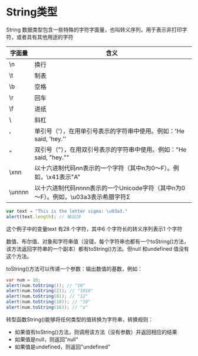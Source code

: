 # String类型

String 数据类型包含一些特殊的字符字面量，也叫转义序列，用于表示非打印字符，或者具有其他用途的字符

| 字面量    | 含义                                       |
| ------ | ---------------------------------------- |
| \n     | 换行                                       |
| \t     | 制表                                       |
| \b     | 空格                                       |
| \r     | 回车                                       |
| \f     | 进纸                                       |
| \\     | 斜杠                                       |
| \'     | 单引号（'），在用单引号表示的字符串中使用。例如：'He said, \'hey.\'' |
| \"     | 双引号（"），在用双引号表示的字符串中使用。例如："He said, \"hey.\"" |
| \xnn   | 以十六进制代码nn表示的一个字符（其中n为0～F）。例如，\x41表示"A"   |
| \unnnn | 以十六进制代码nnnn表示的一个Unicode字符（其中n为0～F）。例如，\u03a3表示希腊字符Σ |

```javascript
var text = "This is the letter sigma: \u03a3."
alert(text.length); // 输出28
```

这个例子中的变量text 有28 个字符，其中6 个字符长的转义序列表示1 个字符



数值、布尔值、对象和字符串值（没错，每个字符串也都有一个toString()方法，该方法返回字符串的一个副本）都有toString()方法。但null 和undefined 值没有这个方法。

toString()方法可以传递一个参数：输出数值的基数，例如：

```java
var num = 10;
alert(num.toString()); // "10"
alert(num.toString(2)); // "1010"
alert(num.toString(8)); // "12"
alert(num.toString(10)); // "10"
alert(num.toString(16)); // "a"
```

转型函数String()能够将任何类型的值转换为字符串，转换规则：

* 如果值有toString()方法，则调用该方法（没有参数）并返回相应的结果
* 如果值是null，则返回"null"
* 如果值是undefined，则返回"undefined"



